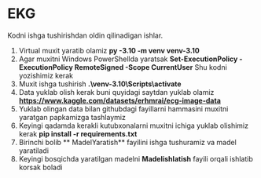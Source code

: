 # EKG
Kodni ishga tushirishdan oldin qilinadigan ishlar.
1) Virtual muxit yaratib olamiz **py -3.10 -m venv venv-3.10**
2) Agar muxitni Windows PowerShellda yaratsak **Set-ExecutionPolicy -ExecutionPolicy RemoteSigned -Scope CurrentUser** Shu kodni yozishimiz kerak
3) Muxit ishga tushirish **.\venv-3.10\Scripts\activate**
4) Data yuklab olish kerak buni quyidagi saytdan yuklab olamiz **https://www.kaggle.com/datasets/erhmrai/ecg-image-data**
5) Yuklab olingan data bilan githubdagi fayillarni hammasini muxitni yaratgan papkamizga tashlaymiz
6) Keyingi qadamda kerakli kutubxonalarni muxitni ichiga yuklab olishimiz kerak **pip install -r requirements.txt**
7) Birinchi bolib ** MadelYaratish** fayilini ishga tushuramiz va madel yaratiladi
8) Keyingi bosqichda yaratilgan madelni **Madelishlatish** fayili orqali ishlatib korsak boladi
